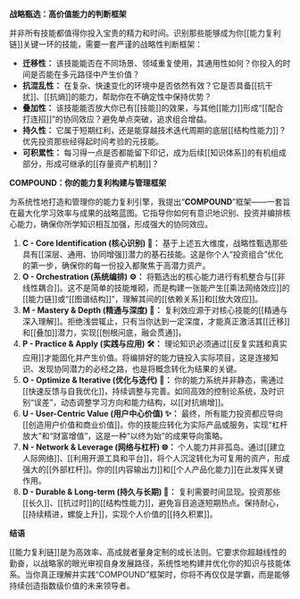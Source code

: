

**战略甄选：高价值能力的判断框架**

并非所有技能都值得你投入宝贵的精力和时间。识别那些能够成为你[[能力复利链]]关键一环的技能，需要一套严谨的战略性判断框架：

*   **迁移性：** 该技能能否在不同场景、领域重复使用，其通用性如何？你投入的时间是否能在多元路径中产生价值？
*   **抗混乱性：** 在复杂、快速变化的环境中是否依然有效？它是否具备[[抗干扰]]、[[抗熵]]的能力，帮助你在不确定性中保持优势？
*   **叠加性：** 该技能能否放大你已有[[技能]]的效果，与其他[[能力]]形成“[[配合打连招]]”的协同效应？避免单点突破，追求组合增益。
*   **持久性：** 它属于短期红利，还是能穿越技术迭代周期的底层[[结构性能力]]？优先投资那些经得起时间考验的元技能。
*   **可积累性：** 每习得一点是否都能留下印记，成为后续[[知识体系]]的有机组成部分，形成可继承的[[存量资产机制]]？

**COMPOUND：你的能力复利构建与管理框架**

为系统性地打造和管理你的能力复利引擎，我提出“**COMPOUND**”框架——一套旨在最大化学习效率与成果的战略蓝图。它指导你如何有意识地识别、投资并编排核心能力，确保你所学知识相互加强，形成强大的协同效应。

1.  **C - Core Identification (核心识别) 🔎：** 基于上述五大维度，战略性甄选那些具有[[深层、通用、协同增强]]潜力的基石技能。这是你个人“投资组合”优化的第一步，确保你的每一份投入都聚焦于高潜力资产。
2.  **O - Orchestration (系统编排) ⚙️：** 将甄选出的核心能力进行有机整合与[[非线性耦合]]。这不是简单的技能堆砌，而是构建一张能产生[[乘法网络效应]]的[[能力链]]或“[[图谱结构]]”，理解其间的[[依赖关系]]和[[放大效应]]。
3.  **M - Mastery & Depth (精通与深度) 🌊：** 复利效应源于对核心技能的[[精通与深入理解]]。拒绝浅尝辄止，只有当你达到一定深度，才能真正激活其[[迁移]]和[[叠加]]潜力，实现[[刨根问底，融会贯通]]。
4.  **P - Practice & Apply (实践与应用) 🛠️：** 理论知识必须通过[[反复实践和真实应用]]才能固化并产生价值。将编排好的能力链投入实际项目，这是连接知识、发现协同潜力的必经之路，也是将概念转化为结果的关键。
5.  **O - Optimize & Iterative (优化与迭代) 🔄：** 你的能力系统并非静态，需通过[[快速反馈与自我优化]]，持续调整与完善。如同高效的控制论系统，及时识别“误差”，动态调整学习方向和能力结构，以[[对抗熵增]]。
6.  **U - User-Centric Value (用户中心价值) ✨：** 最终，所有能力投资都应导向[[创造用户价值和商业价值]]。你的技能应转化为实际产品或服务，实现“杠杆放大”和“财富增值”，这是一种“以终为始”的成果导向策略。
7.  **N - Network & Leverage (网络与杠杆) 🌐：** 个人能力并非孤岛。通过[[建立人际网络]]、[[利用开源工具和平台]]，将个人沉淀转化为可复用的资产，形成强大的[[外部杠杆]]。你的[[内容输出力]]和[[个人产品化能力]]在此发挥关键作用。
8.  **D - Durable & Long-term (持久与长期) 🌳：** 复利需要时间显现。投资那些[[长久]]、[[抗过时]]的[[结构性能力]]，避免盲目追逐短期热点。保持耐心，[[持续精进，螺旋上升]]，实现个人价值的[[持久积累]]。

**结语**

[[能力复利链]]是为高效率、高成就者量身定制的成长法则。它要求你超越线性的勤奋，以战略家的眼光审视自身发展路径，系统性地构建并优化你的知识与技能体系。当你真正理解并实践“COMPOUND”框架时，你将不再仅仅是学霸，而是能够持续创造指数级价值的未来领导者。